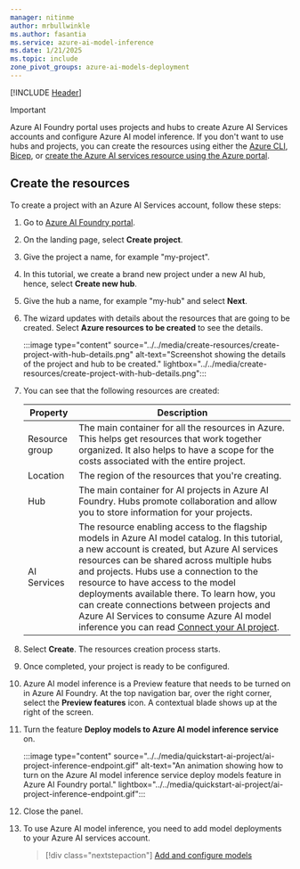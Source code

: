 ```yaml
---
manager: nitinme
author: mrbullwinkle
ms.author: fasantia 
ms.service: azure-ai-model-inference
ms.date: 1/21/2025
ms.topic: include
zone_pivot_groups: azure-ai-models-deployment
---
```


[!INCLUDE [Header](intro.md)]

> [!IMPORTANT]
> Azure AI Foundry portal uses projects and hubs to create Azure AI Services accounts and configure Azure AI model inference. If you don't want to use hubs and projects, you can create the resources using either the [Azure CLI](../../how-to/quickstart-create-resources.md?pivots=programming-language-cli), [Bicep](../../how-to/quickstart-create-resources.md?pivots=programming-language-bicep), or [create the Azure AI services resource using the Azure portal](../../../../ai-services/multi-service-resource.md?context=/azure/ai-services/model-inference/context/context).

## Create the resources

To create a project with an Azure AI Services account, follow these steps:

1. Go to [Azure AI Foundry portal](https://ai.azure.com).

2. On the landing page, select **Create project**.

3. Give the project a name, for example "my-project".

4. In this tutorial, we create a brand new project under a new AI hub, hence, select **Create new hub**.

5. Give the hub a name, for example "my-hub" and select **Next**.

6. The wizard updates with details about the resources that are going to be created. Select **Azure resources to be created** to see the details.

    :::image type="content" source="../../media/create-resources/create-project-with-hub-details.png" alt-text="Screenshot showing the details of the project and hub to be created." lightbox="../../media/create-resources/create-project-with-hub-details.png":::    

7. You can see that the following resources are created:

    | Property       | Description |
    | -------------- | ----------- |
    | Resource group | The main container for all the resources in Azure. This helps get resources that work together organized. It also helps to have a scope for the costs associated with the entire project. |
    | Location       | The region of the resources that you're creating. |
    | Hub            | The main container for AI projects in Azure AI Foundry. Hubs promote collaboration and allow you to store information for your projects. |
    | AI Services    | The resource enabling access to the flagship models in Azure AI model catalog. In this tutorial, a new account is created, but Azure AI services resources can be shared across multiple hubs and projects. Hubs use a connection to the resource to have access to the model deployments available there. To learn how, you can create connections between projects and Azure AI Services to consume Azure AI model inference you can read [Connect your AI project](../../how-to/configure-project-connection.md). |

8. Select **Create**. The resources creation process starts. 

9. Once completed, your project is ready to be configured.

10. Azure AI model inference is a Preview feature that needs to be turned on in Azure AI Foundry. At the top navigation bar, over the right corner, select the **Preview features** icon. A contextual blade shows up at the right of the screen.

11. Turn the feature **Deploy models to Azure AI model inference service** on.

    :::image type="content" source="../../media/quickstart-ai-project/ai-project-inference-endpoint.gif" alt-text="An animation showing how to turn on the Azure AI model inference service deploy models feature in Azure AI Foundry portal." lightbox="../../media/quickstart-ai-project/ai-project-inference-endpoint.gif":::

4. Close the panel.

10. To use Azure AI model inference, you need to add model deployments to your Azure AI services account.

    > [!div class="nextstepaction"]
    > [Add and configure models](../../how-to/create-model-deployments.md)
